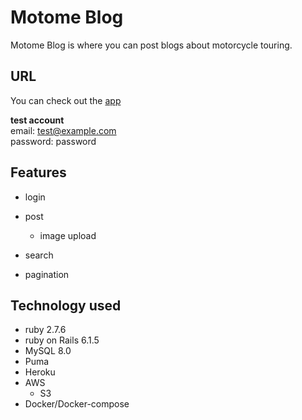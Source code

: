 # Motome Blog

Motome Blog is where you can post blogs about motorcycle touring.


## URL

You can check out the [app](https://blog-kts.herokuapp.com/)

**test account**<br>
email: test@example.com<br>
password: password


## Features

* login

* post
  * image upload

* search

* pagination


## Technology used

* ruby 2.7.6
* ruby on Rails 6.1.5
* MySQL 8.0
* Puma
* Heroku
* AWS
  * S3
* Docker/Docker-compose
